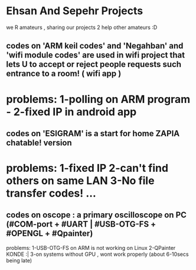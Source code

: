 # Ehsan And Sepehr Projects
we R amateurs , sharing our projects 2 help other amateurs :D

codes on 'ARM keil codes' and 'Negahban' and 'wifi module codes' are used in wifi project that lets U to accept or reject people requests such entrance to a room! ( wifi app )
----------------------------------------------------------------------
problems: 1-polling on ARM program - 2-fixed IP in android app
======================================================================
codes on 'ESIGRAM' is a start for home ZAPIA chatable! version
----------------------------------------------------------------------
problems: 1-fixed IP 2-can't find others on same LAN 3-No file transfer codes! ...
======================================================================
codes on oscope : a primary oscilloscope on PC
(#COM-port + #UART | #USB-OTG-FS + #OPENGL + #Qpainter)
----------------------------------------------------------------------
problems: 1-USB-OTG-FS on ARM is not working on Linux 2-QPainter KONDE :| 3-on systems without GPU , wont work properly (about 6-10secs being late)
